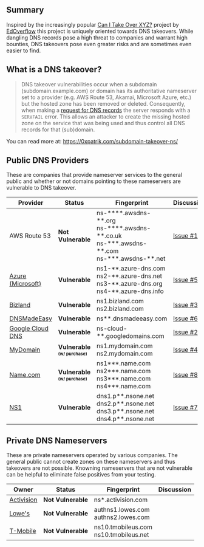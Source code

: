 ## Summary

Inspired by the increasingly popular <a href='https://github.com/EdOverflow/can-i-take-over-xyz' target="_blank">Can I Take Over XYZ?</a> project by <a href='https://github.com/EdOverflow/' target="_blank">EdOverflow</a> this project is uniquely oriented towards DNS takeovers. While dangling DNS records pose a high threat to companies and warrant high bounties, DNS takeovers pose even greater risks and are sometimes even easier to find.

## What is a DNS takeover?

> DNS takeover vulnerabilities occur when a subdomain (subdomain.example.com) or domain has its authoritative nameserver set to a provider (e.g. AWS Route 53, Akamai, Microsoft Azure, etc.) but the hosted zone has been removed or deleted. Consequently, when making a <a href="https://www.diggui.com/#type=A&hostname=github.technology&nameserver=public&public=8.8.8.8&specify=&clientsubnet=&tcp=def&transport=def&mapped=def&nssearch=def&trace=def&recurse=def&edns=def&dnssec=def&subnet=def&cookie=def&all=def&cmd=def&question=def&answer=def&authority=def&additional=def&comments=def&stats=def&multiline=def&short=def&colorize=on" target="_blank">request for DNS records</a> the server responds with a `SERVFAIL` error. This allows an attacker to create the missing hosted zone on the service that was being used and thus control all DNS records for that (sub)domain. <!--For example, if subdomain.example.com was pointing to a GitHub page and the user decided to delete their GitHub page, an attacker can now create a GitHub page, add a CNAME file containing subdomain.example.com, and claim subdomain.example.com.-->

You can read more at: https://0xpatrik.com/subdomain-takeover-ns/

## Public DNS Providers

These are companies that provide nameserver services to the general public and whether or not domains pointing to these nameservers are vulnerable to DNS takeover. 

Provider                                        | Status         | Fingerprint                                                             | Discussion                                                    
--------------------------------------------- | -------------- | -----------------------------------------------------------------------  | -------------------------------------------------------------------------------------------------------------------------------------------
AWS Route 53 | **Not Vulnerable** | ns-\*\*\*\*.awsdns-\*\*.org<br>ns-\*\*\*\*.awsdns-\*\*.co.uk<br>ns-\*\*\*.awsdns-\*\*.com<br>ns-\*\*\*.awsdns-\*\*.net | <a href="https://github.com/libertalialtd/can-i-take-over-dns/issues/1" target="_blank">Issue #1</a>
<a href="https://azure.microsoft.com/" target="_blank">Azure (Microsoft)</a> | **Vulnerable** | ns1-\*\*.azure-dns.com<br>ns2-\*\*.azure-dns.net<br>ns3-\*\*.azure-dns.org<br>ns4-\*\*.azure-dns.info | <a href="https://github.com/libertalialtd/can-i-take-over-dns/issues/5" target="_blank">Issue #5</a>
<a href="https://bizland.com/" target="_blank">Bizland</a> | **Vulnerable** | ns1.bizland.com<br>ns2.bizland.com | <a href="https://github.com/libertalialtd/can-i-take-over-dns/issues/3" target="_blank">Issue #3</a>
<a href="https://dnsmadeeasy.com/" target="_blank">DNSMadeEasy</a> | **Vulnerable** | ns\*\*.dnsmadeeasy.com | <a href="https://github.com/libertalialtd/can-i-take-over-dns/issues/6" target="_blank">Issue #6</a>
<a href="https://cloud.google.com/" target="_blank">Google Cloud DNS</a> | **Vulnerable** | ns-cloud-\*\*.googledomains.com | <a href="https://github.com/libertalialtd/can-i-take-over-dns/issues/2" target="_blank">Issue #2</a>
<a href="https://mydomain.com/" target="_blank">MyDomain</a> | **Vulnerable <sub><sup>(w/ purchase)</sub></sup>** | ns1.mydomain.com<br>ns2.mydomain.com | <a href="https://github.com/libertalialtd/can-i-take-over-dns/issues/4" target="_blank">Issue #4</a>
<a href="https://name.com/" target="_blank">Name.com</a> | **Vulnerable <sub><sup>(w/ purchase)</sub></sup>** | ns1***.name.com<br>ns2***.name.com<br>ns3***.name.com<br>ns4***.name.com | <a href="https://github.com/libertalialtd/can-i-take-over-dns/issues/8" target="_blank">Issue #8</a>
<a href="https://nsone.net/" target="_blank">NS1</a> | **Vulnerable** | dns1.p\*\*.nsone.net<br>dns2.p\*\*.nsone.net<br>dns3.p\*\*.nsone.net<br>dns4.p\*\*.nsone.net | <a href="https://github.com/libertalialtd/can-i-take-over-dns/issues/7" target="_blank">Issue #7</a>


## Private DNS Nameservers

These are private nameservers operated by various companies. The general public cannot create zones on these nameservers and thus takeovers are not possible. Knowning nameservers that are not vulnerable can be helpful to eliminate false positives from your testing. 

Owner                                        | Status         | Fingerprint                                                             | Discussion                                                    
--------------------------------------------- | -------------- | -----------------------------------------------------------------------  | -------------------------------------------------------------------------------------------------------------------------------------------
<a href="https://activision.com/">Activision</a> | **Not Vulnerable** | ns\*.activision.com | 
<a href="https://lowes.com/">Lowe's</a> | **Not Vulnerable** | authns1.lowes.com<br>authns2.lowes.com | 
<a href="https://tmobileus.com/">T-Mobile</a> | **Not Vulnerable** | ns10.tmobileus.com<br>ns10.tmobileus.net | 

 

